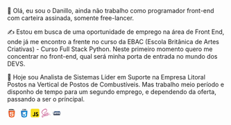 👋 Olá, eu sou o Danillo, ainda não trabalho como programador front-end com carteira assinada, somente free-lancer. 

✍ Estou em busca de uma oportunidade de emprego na área de Front End, onde já me encontro a frente no curso da EBAC (Escola Britânica de Artes Criativas) - Curso Full Stack Python.
Neste primeiro momento quero me concentrar no front-end, qual será minha porta de entrada no mundo dos DEVS.

🌱 Hoje sou Analista de Sistemas Líder em Suporte na Empresa Litoral Postos na Vertical de Postos de Combustíveis.
Mas trabalho meio período e disponho de tempo para um segundo emprego, e dependendo da oferta, passando a ser o príncipal.

<img src='./html5.png' style='width:20px; height:20px; padding-right:5px'> <img src='./css.png' style='width:20px; height:20px; padding-right:5px'><img src='./js.png' style='width:20px; height:20px;  padding-right:5px'><img src='./sass.png' style='width:20px; height:20px;  padding-right:5px'><img src='./less.png' style='width:20px; height:20px;  padding-right:5px'>

